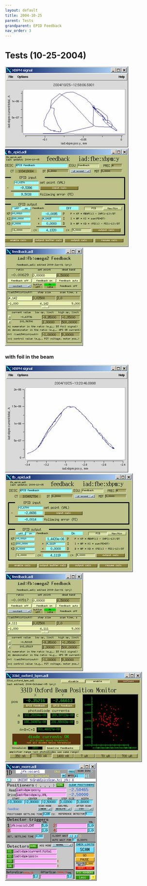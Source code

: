 ```yaml
---
layout: default
title: 2004-10-25
parent: Tests
grandparent: EPID Feedback
nav_order: 3
---
```


Tests (10-25-2004)
==================

![XBPM signal](tests-20041025_clip_image002.jpg)  
![XBPM controls](tests-20041025_clip_image004.jpg)  
![DCM-omega controls](tests-20041025_clip_image006.jpg)  

### with foil in the beam  

![XBPM signal during scan](tests-20041025_clip_image008.jpg)  
![XBPM controls during scan](tests-20041025_clip_image010.jpg)  
![DCM-omega controls during scan](tests-20041025_clip_image012.jpg)  
![XBPM main](tests-20041025_clip_image014.jpg)  
![EPICS scan configuration](tests-20041025_clip_image016.jpg) 


